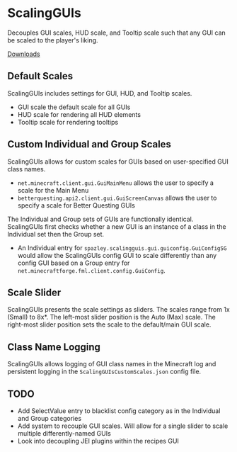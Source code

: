 # ScalingGUIs
Decouples GUI scales, HUD scale, and Tooltip scale such that any GUI can be scaled to the player's liking.

[Downloads](https://github.com/Spazley/ScalingGUIs/releases)

## Default Scales
ScalingGUIs includes settings for GUI, HUD, and Tooltip scales. 
* GUI scale the default scale for all GUIs
* HUD scale for rendering all HUD elements
* Tooltip scale for rendering tooltips

## Custom Individual and Group Scales
ScalingGUIs allows for custom scales for GUIs based on user-specified GUI class names.
* `net.minecraft.client.gui.GuiMainMenu` allows the user to specify a scale for the Main Menu
* `betterquesting.api2.client.gui.GuiScreenCanvas` allows the user to specify a scale for Better Questing GUIs

The Individual and Group sets of GUIs are functionally identical. ScalingGUIs first checks whether a new GUI is an instance of a class in the Individual set then the Group set. 
* An Individual entry for `spazley.scalingguis.gui.guiconfig.GuiConfigSG` would allow the ScalingGUIs config GUI to scale differently than any config GUI based on a Group entry for `net.minecraftforge.fml.client.config.GuiConfig`. 

## Scale Slider
ScalingGUIs presents the scale settings as sliders. The scales range from 1x (Small) to 8x*. The left-most slider position is the Auto (Max) scale. The right-most slider position sets the scale to the default/main GUI scale.

## Class Name Logging
ScalingGUIs allows logging of GUI class names in the Minecraft log and persistent logging in the `ScalingGUIsCustomScales.json` config file.

## TODO
* Add SelectValue entry to blacklist config category as in the Individual and Group categories
* Add system to recouple GUI scales.  Will allow for a single slider to scale multiple differently-named GUIs
* Look into decoupling JEI plugins within the recipes GUI
